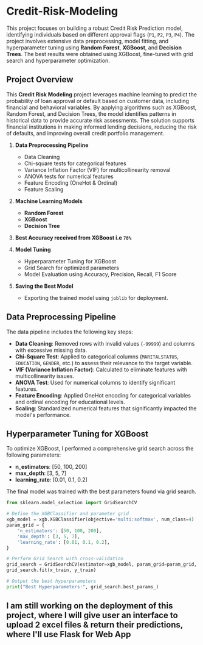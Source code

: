 # Credit-Risk-Modeling


This project focuses on building a robust Credit Risk Prediction model, identifying individuals based on different approval flags (`P1`, `P2`, `P3`, `P4`). The project involves extensive data preprocessing, model fitting, and hyperparameter tuning using **Random Forest**, **XGBoost**, and **Decision Trees**. The best results were obtained using XGBoost, fine-tuned with grid search and hyperparameter optimization.

## Project Overview
This **Credit Risk Modeling** project leverages machine learning to predict the probability of loan approval or default based on customer data, including financial and behavioral variables. By applying algorithms such as XGBoost, Random Forest, and Decision Trees, the model identifies patterns in historical data to provide accurate risk assessments. The solution supports financial institutions in making informed lending decisions, reducing the risk of defaults, and improving overall credit portfolio management.

1. **Data Preprocessing Pipeline**
   - Data Cleaning
   - Chi-square tests for categorical features
   - Variance Inflation Factor (VIF) for multicollinearity removal
   - ANOVA tests for numerical features
   - Feature Encoding (OneHot & Ordinal)
   - Feature Scaling

2. **Machine Learning Models**
   - **Random Forest**
   - **XGBoost**
   - **Decision Tree**
     
3. **Best Accuracy received from XGBoost i.e `78%`** 

4. **Model Tuning**
   - Hyperparameter Tuning for XGBoost
   - Grid Search for optimized parameters
   - Model Evaluation using Accuracy, Precision, Recall, F1 Score

5. **Saving the Best Model**
   - Exporting the trained model using `joblib` for deployment.

## Data Preprocessing Pipeline

The data pipeline includes the following key steps:

- **Data Cleaning**: Removed rows with invalid values (`-99999`) and columns with excessive missing data.
- **Chi-Square Test**: Applied to categorical columns (`MARITALSTATUS`, `EDUCATION`, `GENDER`, etc.) to assess their relevance to the target variable.
- **VIF (Variance Inflation Factor)**: Calculated to eliminate features with multicollinearity issues.
- **ANOVA Test**: Used for numerical columns to identify significant features.
- **Feature Encoding**: Applied OneHot encoding for categorical variables and ordinal encoding for educational levels.
- **Scaling**: Standardized numerical features that significantly impacted the model's performance.

## Hyperparameter Tuning for XGBoost

To optimize XGBoost, I performed a comprehensive grid search across the following parameters:

- **n_estimators**: [50, 100, 200]
- **max_depth**: [3, 5, 7]
- **learning_rate**: [0.01, 0.1, 0.2]

The final model was trained with the best parameters found via grid search.

```python
from sklearn.model_selection import GridSearchCV

# Define the XGBClassifier and parameter grid
xgb_model = xgb.XGBClassifier(objective='multi:softmax', num_class=4)
param_grid = {
    'n_estimators': [50, 100, 200],
    'max_depth': [3, 5, 7],
    'learning_rate': [0.01, 0.1, 0.2],
}

# Perform Grid Search with cross-validation
grid_search = GridSearchCV(estimator=xgb_model, param_grid=param_grid, cv=3)
grid_search.fit(x_train, y_train)

# Output the best hyperparameters
print("Best Hyperparameters:", grid_search.best_params_)
```
## I am still working on the deployment of this project, where I will give user an interface to upload 2 excel files & return their predictions, where I'll use Flask for Web App

